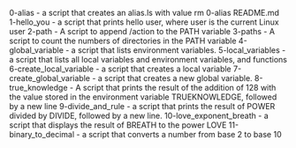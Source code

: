 0-alias - a script that creates an alias.ls with value rm 0-alias README.md
1-hello_you - a script that prints hello user, where user is the current Linux user
2-path - A script to append /action to the PATH variable
3-paths - A script to count the numbers of directories in the PATH variable
4-global_variable - a script that lists environment variables.
5-local_variables - a script that lists all local variables and environment variables, and functions
6-create_local_variable - a script that creates a local variable
7-create_global_variable - a script that creates a new global variable.
8-true_knowledge - A script that prints the result of the addition of 128 with the value stored in the environment variable TRUEKNOWLEDGE, followed by a new line
9-divide_and_rule - a script that prints the result of POWER divided by DIVIDE, followed by a new line.
10-love_exponent_breath - a script that displays the result of BREATH to the power LOVE
11-binary_to_decimal - a script that converts a number from base 2 to base 10
